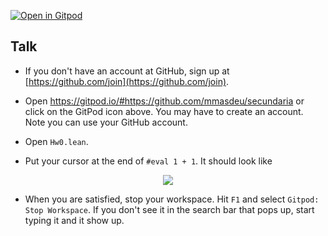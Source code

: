 [![Open in Gitpod](https://gitpod.io/button/open-in-gitpod.svg)](https://gitpod.io/#https://github.com/mmasdeu/secundaria)

## Talk

- If you don't have an account at GitHub, sign up at [https://github.com/join](https://github.com/join).
- Open https://gitpod.io/#https://github.com/mmasdeu/secundaria
or click on the GitPod icon above. You may have to create an account. Note you can use your GitHub 
account. 

- Open `Hw0.lean`. 
- Put your cursor at the end of  `#eval 1 + 1`. It should look like 

<p align="center">
  <img src="images/lean.png">
</p>

- When you are satisfied, stop your workspace. Hit `F1` and select `Gitpod: Stop Workspace`. If 
you don't see it in the search bar that pops up, start typing it and it show up. 

